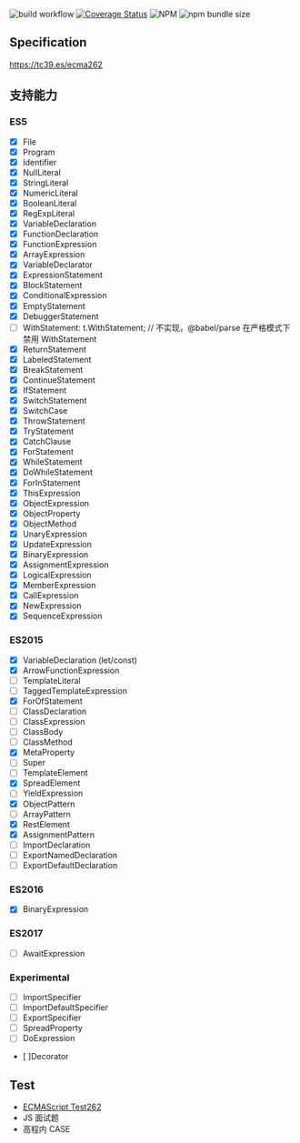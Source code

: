 ![build workflow](https://github.com/ximing/jsvm2/actions/workflows/build.yml/badge.svg)
[![Coverage Status](https://coveralls.io/repos/github/ximing/jsvm2/badge.svg?branch=master)](https://coveralls.io/github/ximing/jsvm2?branch=master)
![NPM](https://img.shields.io/npm/l/jsvm2?style=flat-square)
![npm bundle size](https://img.shields.io/bundlephobia/min/jsvm2?style=flat-square)

## Specification

https://tc39.es/ecma262

## 支持能力

### ES5

- [x] File
- [x] Program
- [x] Identifier
- [x] NullLiteral
- [x] StringLiteral
- [x] NumericLiteral
- [x] BooleanLiteral
- [x] RegExpLiteral
- [x] VariableDeclaration
- [x] FunctionDeclaration
- [x] FunctionExpression
- [x] ArrayExpression
- [x] VariableDeclarator
- [x] ExpressionStatement
- [x] BlockStatement
- [x] ConditionalExpression
- [x] EmptyStatement
- [x] DebuggerStatement
- [ ] WithStatement: t.WithStatement; // 不实现，@babel/parse 在严格模式下禁用 WithStatement
- [x] ReturnStatement
- [x] LabeledStatement
- [x] BreakStatement
- [x] ContinueStatement
- [x] IfStatement
- [x] SwitchStatement
- [x] SwitchCase
- [x] ThrowStatement
- [x] TryStatement
- [x] CatchClause
- [x] ForStatement
- [x] WhileStatement
- [x] DoWhileStatement
- [x] ForInStatement
- [x] ThisExpression
- [x] ObjectExpression
- [x] ObjectProperty
- [x] ObjectMethod
- [x] UnaryExpression
- [x] UpdateExpression
- [x] BinaryExpression
- [x] AssignmentExpression
- [x] LogicalExpression
- [x] MemberExpression
- [x] CallExpression
- [x] NewExpression
- [x] SequenceExpression

### ES2015

- [x] VariableDeclaration (let/const)
- [x] ArrowFunctionExpression
- [ ] TemplateLiteral
- [ ] TaggedTemplateExpression
- [x] ForOfStatement
- [ ] ClassDeclaration
- [ ] ClassExpression
- [ ] ClassBody
- [ ] ClassMethod
- [x] MetaProperty
- [ ] Super
- [ ] TemplateElement
- [x] SpreadElement
- [ ] YieldExpression
- [x] ObjectPattern
- [ ] ArrayPattern
- [x] RestElement
- [x] AssignmentPattern
- [ ] ImportDeclaration
- [ ] ExportNamedDeclaration
- [ ] ExportDefaultDeclaration

### ES2016

- [x] BinaryExpression

### ES2017

- [ ] AwaitExpression

### Experimental

- [ ] ImportSpecifier
- [ ] ImportDefaultSpecifier
- [ ] ExportSpecifier
- [ ] SpreadProperty
- [ ] DoExpression
- [ ]Decorator

## Test

- [ECMAScript Test262](http://test262.ecmascript.org/)
- JS 面试题
- 高程内 CASE
